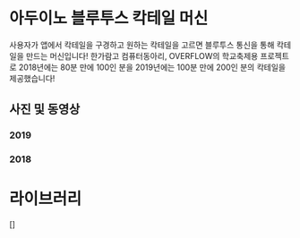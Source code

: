 # 아두이노 블루투스 칵테일 머신

 사용자가 앱에서 칵테일을 구경하고 원하는 칵테일을 고르면 블루투스 통신을 통해 칵테일을 만드는 머신입니다!
 한가람고 컴퓨터동아리, OVERFLOW의 학교축제용 프로젝트로 2018년에는 80분 만에 100인 분을 2019년에는 100분 만에 200인 분의 칵테일을 제공했습니다!
 
## 사진 및 동영상

### 2019

### 2018

# 라이브러리
[]




